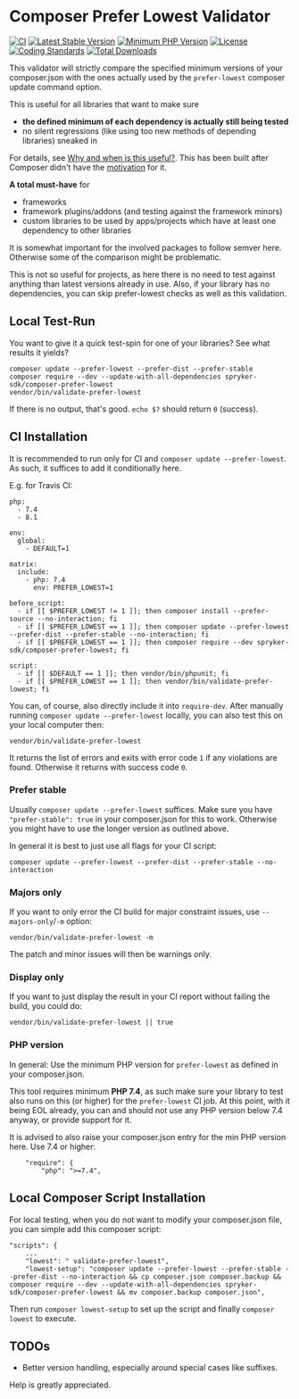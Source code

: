 # Composer Prefer Lowest Validator
[![CI](https://github.com/spryker-sdk/composer-prefer-lowest/actions/workflows/ci.yml/badge.svg)](https://github.com/dereuromark/composer-prefer-lowest/actions/workflows/ci.yml)
[![Latest Stable Version](https://poser.pugx.org/spryker-sdk/composer-prefer-lowest/v/stable.svg)](https://packagist.org/packages/dereuromark/composer-prefer-lowest)
[![Minimum PHP Version](http://img.shields.io/badge/php-%3E%3D%207.4-8892BF.svg)](https://php.net/)
[![License](https://poser.pugx.org/spryker-sdk/composer-prefer-lowest/license.svg)](https://packagist.org/packages/dereuromark/composer-prefer-lowest)
[![Coding Standards](https://img.shields.io/badge/cs-PSR--2--R-yellow.svg)](https://github.com/php-fig-rectified/fig-rectified-standards)
[![Total Downloads](https://poser.pugx.org/spryker-sdk/composer-prefer-lowest/d/total.svg)](https://packagist.org/packages/dereuromark/composer-prefer-lowest)

This validator will strictly compare the specified minimum versions of your composer.json with the ones actually used by the `prefer-lowest` composer update command option.

This is useful for all libraries that want to make sure
- **the defined minimum of each dependency is actually still being tested**
- no silent regressions (like using too new methods of depending libraries) sneaked in

For details, see [Why and when is this useful?](https://www.dereuromark.de/2019/01/04/test-composer-dependencies-with-prefer-lowest).
This has been built after Composer didn't have the [motivation](https://github.com/composer/composer/issues/7849) for it.

**A total must-have** for
- frameworks
- framework plugins/addons (and testing against the framework minors)
- custom libraries to be used by apps/projects which have at least one dependency to other libraries

It is somewhat important for the involved packages to follow semver here. Otherwise some of the comparison might be problematic.

This is not so useful for projects, as here there is no need to test against anything than latest versions already in use.
Also, if your library has no dependencies, you can skip prefer-lowest checks as well as this validation.

## Local Test-Run
You want to give it a quick test-spin for one of your libraries? See what results it yields?
```
composer update --prefer-lowest --prefer-dist --prefer-stable
composer require --dev --update-with-all-dependencies spryker-sdk/composer-prefer-lowest
vendor/bin/validate-prefer-lowest
```
If there is no output, that's good. `echo $?` should return `0` (success).

## CI Installation
It is recommended to run only for CI and `composer update --prefer-lowest`.
As such, it suffices to add it conditionally here.

E.g. for Travis CI:
```
php:
  - 7.4
  - 8.1

env:
  global:
    - DEFAULT=1

matrix:
  include:
    - php: 7.4
      env: PREFER_LOWEST=1

before_script:
  - if [[ $PREFER_LOWEST != 1 ]]; then composer install --prefer-source --no-interaction; fi
  - if [[ $PREFER_LOWEST == 1 ]]; then composer update --prefer-lowest --prefer-dist --prefer-stable --no-interaction; fi
  - if [[ $PREFER_LOWEST == 1 ]]; then composer require --dev spryker-sdk/composer-prefer-lowest; fi

script:
  - if [[ $DEFAULT == 1 ]]; then vendor/bin/phpunit; fi
  - if [[ $PREFER_LOWEST == 1 ]]; then vendor/bin/validate-prefer-lowest; fi
```

You can, of course, also directly include it into `require-dev`.
After manually running `composer update --prefer-lowest` locally, you can also test this on your local computer then:
```
vendor/bin/validate-prefer-lowest
```

It returns the list of errors and exits with error code `1` if any violations are found.
Otherwise it returns with success code `0`.

### Prefer stable
Usually `composer update --prefer-lowest` suffices.
Make sure you have `"prefer-stable": true` in your composer.json for this to work.
Otherwise you might have to use the longer version as outlined above.

In general it is best to just use all flags for your CI script:
```
composer update --prefer-lowest --prefer-dist --prefer-stable --no-interaction
```

### Majors only
If you want to only error the CI build for major constraint issues, use `--majors-only`/`-m` option:
```
vendor/bin/validate-prefer-lowest -m
```
The patch and minor issues will then be warnings only.

### Display only
If you want to just display the result in your CI report without failing the build, you could do:
```
vendor/bin/validate-prefer-lowest || true
```

### PHP version
In general: Use the minimum PHP version for `prefer-lowest` as defined in your composer.json.

This tool requires minimum **PHP 7.4**, as such make sure your library to test also runs on this (or higher) for the `prefer-lowest` CI job.
At this point, with it being EOL already, you can and should not use any PHP version below 7.4 anyway, or provide support for it.

It is advised to also raise your composer.json entry for the min PHP version here. Use 7.4 or higher:
```
    "require": {
        "php": ">=7.4",
```

## Local Composer Script Installation
For local testing, when you do not want to modify your composer.json file, you can simple add this composer script:
```
"scripts": {
    ...
    "lowest": " validate-prefer-lowest",
    "lowest-setup": "composer update --prefer-lowest --prefer-stable --prefer-dist --no-interaction && cp composer.json composer.backup && composer require --dev --update-with-all-dependencies spryker-sdk/composer-prefer-lowest && mv composer.backup composer.json",
```

Then run `composer lowest-setup` to set up the script and finally `composer lowest` to execute.

## TODOs
- Better version handling, especially around special cases like suffixes.

Help is greatly appreciated.
